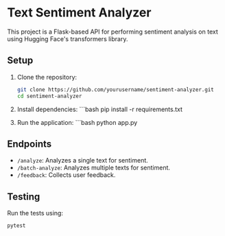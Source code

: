 # Text Sentiment Analyzer

This project is a Flask-based API for performing sentiment analysis on text using Hugging Face's transformers library.

## Setup

   1. Clone the repository:
      ```bash
      git clone https://github.com/yourusername/sentiment-analyzer.git
      cd sentiment-analyzer
      
   2. Install dependencies:
     ```bash
     pip install -r requirements.txt
   
   3. Run the application:
     ```bash
    python app.py

## Endpoints

- `/analyze`: Analyzes a single text for sentiment.
- `/batch-analyze`: Analyzes multiple texts for sentiment.
- `/feedback`: Collects user feedback.

## Testing

Run the tests using:
  ```bash
  pytest
